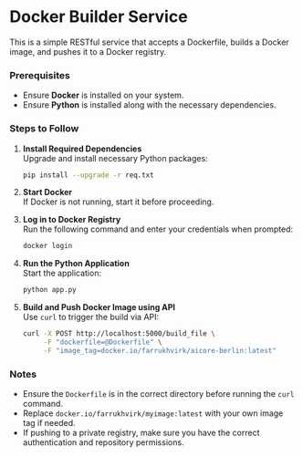 # Docker Builder Service

This is a simple RESTful service that accepts a Dockerfile, builds a Docker image, and pushes it to a Docker registry.
### Prerequisites
- Ensure **Docker** is installed on your system.
- Ensure **Python** is installed along with the necessary dependencies.

### Steps to Follow

1. **Install Required Dependencies**  
   Upgrade and install necessary Python packages:
   ```bash
   pip install --upgrade -r req.txt
   ```

2. **Start Docker**  
   If Docker is not running, start it before proceeding.

3. **Log in to Docker Registry**  
   Run the following command and enter your credentials when prompted:
   ```bash
   docker login
   ```

4. **Run the Python Application**  
   Start the application:
   ```bash
   python app.py
   ```

5. **Build and Push Docker Image using API**  
   Use `curl` to trigger the build via API:
   ```bash
   curl -X POST http://localhost:5000/build_file \
        -F "dockerfile=@Dockerfile" \
        -F "image_tag=docker.io/farrukhvirk/aicore-berlin:latest"
   ```

### Notes
- Ensure the `Dockerfile` is in the correct directory before running the `curl` command.
- Replace `docker.io/farrukhvirk/myimage:latest` with your own image tag if needed.
- If pushing to a private registry, make sure you have the correct authentication and repository permissions.
